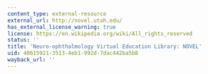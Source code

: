 ```yaml
---
content_type: external-resource
external_url: http://novel.utah.edu/
has_external_license_warning: true
license: https://en.wikipedia.org/wiki/All_rights_reserved
status: ''
title: 'Neuro-ophthalmology Virtual Education Library: NOVEL'
uid: 40615921-3513-4eb1-992d-7dac442ba5b8
wayback_url: ''
---
```

